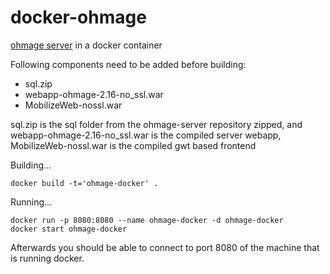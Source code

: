 docker-ohmage
=============

[ohmage server](https://github.com/ohmage/server) in a docker container

Following components need to be added before building:
* sql.zip
* webapp-ohmage-2.16-no_ssl.war
* MobilizeWeb-nossl.war

sql.zip is the sql folder from the ohmage-server repository zipped,
and webapp-ohmage-2.16-no_ssl.war is the compiled server webapp,
MobilizeWeb-nossl.war is the compiled gwt based frontend

Building...
```shell
docker build -t='ohmage-docker' .
```

Running...
```shell
docker run -p 8080:8080 --name ohmage-docker -d ohmage-docker
docker start ohmage-docker
```

Afterwards you should be able to connect to port 8080 of the 
machine that is running docker.
